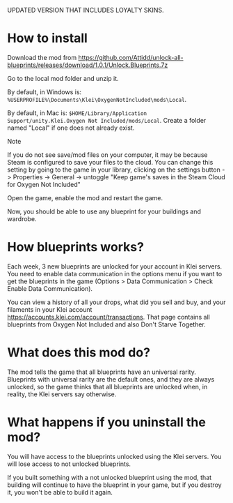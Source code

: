 UPDATED VERSION THAT INCLUDES LOYALTY SKINS.  

# How to install
Download the mod from https://github.com/Attidd/unlock-all-blueprints/releases/download/1.0.1/Unlock.Blueprints.7z

Go to the local mod folder and unzip it. 

By default, in Windows is: `%USERPROFILE%\Documents\Klei\OxygenNotIncluded\mods\Local`.

By default, in Mac is: `$HOME/Library/Application Support/unity.Klei.Oxygen Not Included/mods/Local`.  Create a folder named "Local" if one does not already exist. 


> [!NOTE]  
> If you do not see save/mod files on your computer, it may be because Steam is configured to save your files to the cloud.  You can change this setting by going to the game in your library, clicking on the settings button -> Properties -> General -> untoggle "Keep game's saves in the Steam Cloud for Oxygen Not Included"

Open the game, enable the mod and restart the game.

Now, you should be able to use any blueprint for your buildings and wardrobe.

# How blueprints works?
Each week, 3 new blueprints are unlocked for your account in Klei servers. You need to enable data communication in the options menu if you want to get the blueprints in the game (Options > Data Communication > Check Enable Data Communication).

You can view a history of all your drops, what did you sell and buy, and your filaments in your Klei account https://accounts.klei.com/account/transactions. That page contains all blueprints from Oxygen Not Included and also Don't Starve Together.

# What does this mod do?
The mod tells the game that all blueprints have an universal rarity. Blueprints with universal rarity are the default ones, and they are always unlocked, so the game thinks that all blueprints are unlocked when, in reality, the Klei servers say otherwise.

# What happens if you uninstall the mod?
You will have access to the blueprints unlocked using the Klei servers. You will lose access to not unlocked blueprints.

If you built something with a not unlocked blueprint using the mod, that building will continue to have the blueprint in your game, but if you destroy it, you won't be able to build it again.
